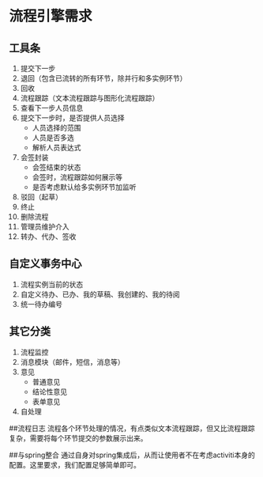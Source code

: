 流程引擎需求
========
工具条
---------
1. 提交下一步
2. 退回（包含已流转的所有环节，除并行和多实例环节）
3. 回收
4. 流程跟踪（文本流程跟踪与图形化流程跟踪）
5. 查看下一步人员信息
6. 提交下一步时，是否提供人员选择
	+ 人员选择的范围
	+ 人员是否多选
	+ 解析人员表达式
7. 会签封装
	* 会签结束的状态
	* 会签时，流程跟踪如何展示等
	* 是否考虑默认给多实例环节加监听
8. 驳回（起草）
9. 终止
10. 删除流程
11. 管理员维护介入
12. 转办、代办、签收

自定义事务中心
-----------
1. 流程实例当前的状态
2. 自定义待办、已办、我的草稿、我创建的、我的待阅
3. 统一待办编号

其它分类
-------------
1. 流程监控
2. 消息模块（邮件，短信，消息等）
3. 意见
	* 普通意见
	* 结论性意见
	* 表单意见
4. 自处理
	 
##流程日志
流程各个环节处理的情况，有点类似文本流程跟踪，但又比流程跟踪复杂，需要将每个环节提交的参数展示出来。

##与spring整合
通过自身对spring集成后，从而让使用者不在考虑activiti本身的配置。这里要求，我们配置足够简单即可。
